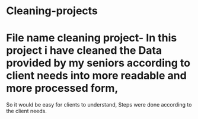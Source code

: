# Cleaning-projects
# File name cleaning project- In this project i have cleaned the Data provided by my seniors according to client needs into more readable and more processed form,
  So it would be easy for clients to understand, Steps were done according to the client needs.
  
 
